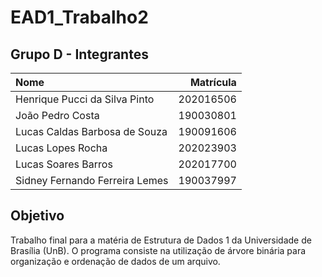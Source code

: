 # EAD1_Trabalho2

## **Grupo D - Integrantes**
| Nome | Matrícula |
| :--- | ---: |
| Henrique Pucci da Silva Pinto | 202016506 |
| João Pedro Costa | 190030801 |
| Lucas Caldas Barbosa de Souza | 190091606 |
| Lucas Lopes Rocha | 202023903 |
| Lucas Soares Barros | 202017700 |
| Sidney Fernando Ferreira Lemes | 190037997 |

## **Objetivo**
Trabalho final para a matéria de Estrutura de Dados 1 da Universidade de Brasília (UnB). O programa consiste na utilização de árvore binária para organização e ordenação de dados de um arquivo.
